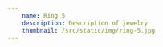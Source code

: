 ```yaml
---
    name: Ring 5
    description: Description of jewelry
    thumbnail: /src/static/img/ring-5.jpg
---
```

